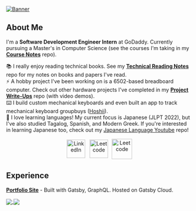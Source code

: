 <a href="https://ciaraswann.dev"><img src="https://user-images.githubusercontent.com/17733481/123046212-ade36d80-d3b0-11eb-8c02-fee89c371fc5.png" alt="Banner"></a>

## About Me

I'm a <strong>Software Development Engineer Intern</strong> at GoDaddy. Currently pursuing a Master's in Computer Science (see the courses I'm taking in my [**Course Notes**](https://github.com/cccswann/course-notes-assignments) repo).

📚 I really enjoy reading technical books. See my [**Technical Reading Notes**](https://github.com/cccswann/technical-reading-notes) repo for my notes on books and papers I've read.  \
⚡  A hobby project I've been working on is a 6502-based breadboard computer. Check out other hardware projects I've completed in my [**Project Write-Ups**](https://github.com/cccswann/project-writeups) repo (with video demos). \
⌨️  I build custom mechanical keyboards and even built an app to track mechanical keyboard groupbuys ([Hoshii](https://github.com/cccswann/hoshii-app)). \
🗻  I love learning languages! My current focus is Japanese (JLPT 2022), but I've also studied Tagalog, Spanish, and Modern Greek. If you're interested in learning Japanese too, check out my [Japanese Language Youtube](https://github.com/cccswann/japanese-language-youtubers) repo!

<p align="center">  
<a href="https://www.linkedin.com/in/ciaraswann"><img src="https://www.pngall.com/wp-content/uploads/2016/07/Linkedin-PNG-Picture.png" alt="LinkedIn" height="50" style="vertical-align:top; margin:4px"></a>
  <a href="https://leetcode.com/HeeresRoni/"><img src="https://upload.wikimedia.org/wikipedia/commons/1/19/LeetCode_logo_black.png" alt="Leetcode" height="50" style="vertical-align:top; margin:4px"></a>
  <a href="https://www.hackerrank.com/cccswann"><img src="https://upload.wikimedia.org/wikipedia/commons/6/65/HackerRank_logo.png" alt="Leetcode" height="55" style="vertical-align:top; margin:2.5px"></a>
  </p>


## Experience
<a href="https://ciaraswann.dev"><strong>Portfolio Site</strong></a> - Built with Gatsby, GraphQL. Hosted on Gatsby Cloud. 


<a href="https://github.com/ciciswann/github-readme-stats">
  <img align="center" src="https://github-readme-stats.vercel.app/api?username=ciciswann&hide=issues&show_icons=true" />
</a><a href="https://github.com/cccswann/github-readme-stats">
  <img align="center" src="https://github-readme-stats.vercel.app/api/top-langs/?username=ciciswann&hide=scss,less&layout=compact" />
</a>




<!--
**cccswann/cccswann** is a ✨ _special_ ✨ repository because its `README.md` (this file) appears on your GitHub profile.

Here are some ideas to get you started:

- 🔭 I’m currently working on ...
- 🌱 I’m currently learning ...
- 👯 I’m looking to collaborate on ...
- 🤔 I’m looking for help with ...
- 💬 Ask me about ...
- 📫 How to reach me: ...
- 😄 Pronouns: ...
- ⚡ Fun fact: ...

## Languages
<p align="center">
<img src="https://cdn.jsdelivr.net/npm/programming-languages-logos@0.0.3/src/ruby/ruby.png" alt="Ruby" height="40" style="vertical-align:top; margin:4px">
<img src="https://raw.githubusercontent.com/github/explore/80688e429a7d4ef2fca1e82350fe8e3517d3494d/topics/python/python.png" alt="Python" height="40" style="vertical-align:top; margin:4px">
 <img src="https://cdn.jsdelivr.net/npm/programming-languages-logos@0.0.3/src/cpp/cpp.png" alt="Cpp" height="40" style="vertical-align:top; margin:4px">
<img src="https://raw.githubusercontent.com/github/explore/80688e429a7d4ef2fca1e82350fe8e3517d3494d/topics/javascript/javascript.png" alt="Javascript" height="40" style="vertical-align:top; margin:4px">
<img src="https://raw.githubusercontent.com/github/explore/80688e429a7d4ef2fca1e82350fe8e3517d3494d/topics/visual-studio-code/visual-studio-code.png" alt="VS Code" height="40" style="vertical-align:top; margin:4px">
<img src="https://raw.githubusercontent.com/github/explore/80688e429a7d4ef2fca1e82350fe8e3517d3494d/topics/bootstrap/bootstrap.png" alt="Bootstrap" height="40" style="vertical-align:top; margin:4px">
<img src="https://raw.githubusercontent.com/github/explore/80688e429a7d4ef2fca1e82350fe8e3517d3494d/topics/linux/linux.png" alt="Linux" height="40" style="vertical-align:top; margin:4px">
<img src="https://raw.githubusercontent.com/github/explore/80688e429a7d4ef2fca1e82350fe8e3517d3494d/topics/linux/linux.png" alt="Linux" height="40" style="vertical-align:top; margin:4px">
</p>
-->
